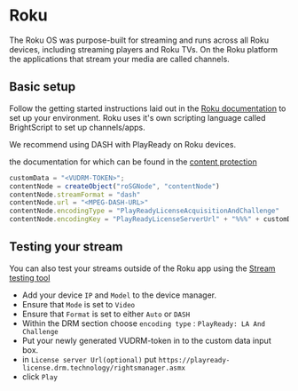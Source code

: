 # Roku

 The Roku OS was purpose-built for streaming and runs across all Roku devices, including streaming players and Roku TVs. On the Roku platform the applications that stream your media are called channels.

## Basic setup

Follow the getting started instructions laid out in the [Roku documentation](https://developer.roku.com/en-gb/overview) to set up your environment. Roku uses it's own scripting language called BrightScript to set up channels/apps.

We recommend using DASH with PlayReady on Roku devices.

the documentation for which can be found in the [content protection](https://developer.roku.com/en-gb/docs/specs/content-protection.md)

```javascript
customData = "<VUDRM-TOKEN>";
contentNode = createObject("roSGNode", "contentNode")
contentNode.streamFormat = "dash"
contentNode.url = "<MPEG-DASH-URL>"
contentNode.encodingType = "PlayReadyLicenseAcquisitionAndChallenge"
contentNode.encodingKey = "PlayReadyLicenseServerUrl" + "%%%" + customData
```

## Testing your stream

You can also test your streams outside of the Roku app using the [Stream testing tool](https://developer.roku.com/en-gb/docs/developer-program/dev-tools/tools-overview.md#stream-testing-tool)

- Add your device `IP` and `Model` to the device manager.
- Ensure that `Mode` is set to `Video`
- Ensure that `Format` is set to either `Auto` or `DASH`
- Within the DRM section choose `encoding type` : `PlayReady: LA And Challenge`
- Put your newly generated VUDRM-token in to the custom data input box.
- in `License server Url(optional)` put `https://playready-license.drm.technology/rightsmanager.asmx`
- click `Play`
